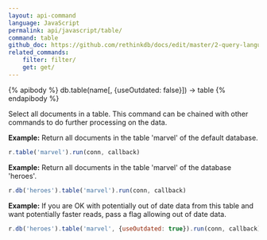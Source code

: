 ```yaml
---
layout: api-command 
language: JavaScript
permalink: api/javascript/table/
command: table
github_doc: https://github.com/rethinkdb/docs/edit/master/2-query-language/api/javascript/selecting-data/table.md
related_commands:
    filter: filter/
    get: get/
---
```


{% apibody %}
db.table(name[, {useOutdated: false}]) → table
{% endapibody %}

Select all documents in a table. This command can be chained with other commands to do
further processing on the data.

__Example:__ Return all documents in the table 'marvel' of the default database.

```js
r.table('marvel').run(conn, callback)
```

__Example:__ Return all documents in the table 'marvel' of the database 'heroes'.

```js
r.db('heroes').table('marvel').run(conn, callback)
```

__Example:__ If you are OK with potentially out of date data from this table and want
potentially faster reads, pass a flag allowing out of date data.

```js
r.db('heroes').table('marvel', {useOutdated: true}).run(conn, callback)
```

